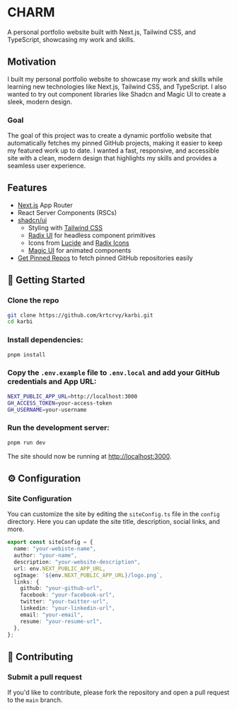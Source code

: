 # CHARM

A personal portfolio website built with Next.js, Tailwind CSS, and TypeScript, showcasing my work and skills.

## Motivation

I built my personal portfolio website to showcase my work and skills while learning new technologies like Next.js, Tailwind CSS, and TypeScript. I also wanted to try out component libraries like Shadcn and Magic UI to create a sleek, modern design.

### Goal

The goal of this project was to create a dynamic portfolio website that automatically fetches my pinned GitHub projects, making it easier to keep my featured work up to date. I wanted a fast, responsive, and accessible site with a clean, modern design that highlights my skills and provides a seamless user experience.

## Features

- [Next.js](https://nextjs.org/) App Router
- React Server Components (RSCs)
- [shadcn/ui](https://ui.shadcn.com/)
  - Styling with [Tailwind CSS](https://tailwindcss.com/)
  - [Radix UI](https://www.radix-ui.com/) for headless component primitives
  - Icons from [Lucide](https://lucide.dev/icons/) and [Radix Icons](https://www.radix-ui.com/icons)
  - [Magic UI](https://magicui.design/) for animated components
- [Get Pinned Repos](https://www.npmjs.com/package/get-pinned-repos) to fetch pinned GitHub repositories easily

## 🚀 Getting Started

### Clone the repo

```bash
git clone https://github.com/krtcrvy/karbi.git
cd karbi
```

### Install dependencies:

```bash
pnpm install
```

### Copy the `.env.example` file to `.env.local` and add your GitHub credentials and App URL:

```bash
NEXT_PUBLIC_APP_URL=http://localhost:3000
GH_ACCESS_TOKEN=your-access-token
GH_USERNAME=your-username
```

### Run the development server:

```bash
pnpm run dev
```

The site should now be running at [http://localhost:3000](http://localhost:3000).

## ⚙️ Configuration

### Site Configuration

You can customize the site by editing the `siteConfig.ts` file in the `config` directory. Here you can update the site title, description, social links, and more.

```ts
export const siteConfig = {
  name: "your-webiste-name",
  author: "your-name",
  description: "your-website-description",
  url: env.NEXT_PUBLIC_APP_URL,
  ogImage: `${env.NEXT_PUBLIC_APP_URL}/logo.png`,
  links: {
    github: "your-github-url",
    facebook: "your-facebook-url",
    twitter: "your-twitter-url",
    linkedin: "your-linkedin-url",
    email: "your-email",
    resume: "your-resume-url",
  },
};
```

## 🤝 Contributing

### Submit a pull request

If you'd like to contribute, please fork the repository and open a pull request to the `main` branch.
